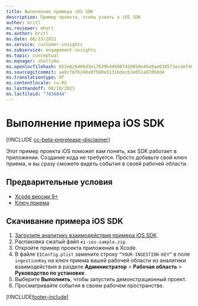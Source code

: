 ```yaml
---
title: Выполнение примера iOS SDK
description: Пример проекта, чтобы узнать о iOS SDK
author: britl
ms.reviewer: mhart
ms.author: britl
ms.date: 06/23/2021
ms.service: customer-insights
ms.subservice: engagement-insights
ms.topic: conceptual
ms.manager: shellyha
ms.openlocfilehash: 053e626d06d3e17b39b448987410058e45e8ae0385f3ecdef40314cb46ae4bf4
ms.sourcegitcommit: aa0cfbf6240a9f560e3131bdec63e051a8786dd4
ms.translationtype: HT
ms.contentlocale: ru-RU
ms.lasthandoff: 08/10/2021
ms.locfileid: "7036844"
---
```

# <a name="run-the-ios-sdk-sample"></a>Выполнение примера iOS SDK

[!INCLUDE [cc-beta-prerelease-disclaimer](includes/cc-beta-prerelease-disclaimer.md)]

Этот пример проекта iOS поможет вам понять, как SDK работает в приложении. Создание кода не требуется. Просто добавьте свой ключ приема, и вы сразу сможете видеть события в своей рабочей области.

## <a name="prerequisites"></a>Предварительные условия

- [Xcode версии 9+](https://developer.apple.com/xcode/downloads/)
- [Ключ приема](get-started-ios.md)

## <a name="download-the-ios-sdk-sample"></a>Скачивание примера iOS SDK

1. [Загрузите аналитику взаимодействия примера iOS SDK](https://download.pi.dynamics.com/sdk/EI-SDKs/ei-ios-sample.zip).
1. Распаковка сжатый файл `ei-ios-sample.zip`.
1. Откройте пример проекта приложения в Xcode.
1. В файле `EIConfig.plist` замените строку `“YOUR-INGESTION-KEY”` в поле `ingestionKey` на ключ приема вашей рабочей области из аналитики взаимодействия в разделе **Администратор** > **Рабочая область** > **Руководство по установке**.
1. Выберите **Выполнить**, чтобы запустить демонстрационный проект.
1. Просматривайте события в своем рабочем пространстве.

[!INCLUDE[footer-include](../includes/footer-banner.md)]
